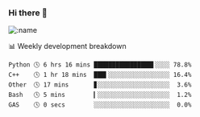 ### Hi there 👋

<!--
**lv2020/lv2020** is a ✨ _special_ ✨ repository because its `README.md` (this file) appears on your GitHub profile.

Here are some ideas to get you started:

- 🔭 I’m currently working on ...
- 🌱 I’m currently learning ...
- 👯 I’m looking to collaborate on ...
- 🤔 I’m looking for help with ...
- 💬 Ask me about ...
- 📫 How to reach me: ...
- 😄 Pronouns: ...
- ⚡ Fun fact: ...
-->
![:name](https://count.getloli.com/get/@:lv2020)
 <!-- waka-box start -->
📊 Weekly development breakdown
```text
Python 🕓 6 hrs 16 mins ████████████████▌░░░░ 78.8%
C++    🕓 1 hr 18 mins  ███▍░░░░░░░░░░░░░░░░░ 16.4%
Other  🕓 17 mins       ▊░░░░░░░░░░░░░░░░░░░░  3.6%
Bash   🕓 5 mins        ▎░░░░░░░░░░░░░░░░░░░░  1.2%
GAS    🕓 0 secs        ░░░░░░░░░░░░░░░░░░░░░  0.0%
```
<!-- Powered by https://github.com/YouEclipse/waka-box-go . -->
<!-- waka-box end -->
